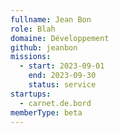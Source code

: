```yaml
---
fullname: Jean Bon
role: Blah
domaine: Développement
github: jeanbon
missions:
  - start: 2023-09-01
    end: 2023-09-30
    status: service
startups:
  - carnet.de.bord
memberType: beta
---
```


